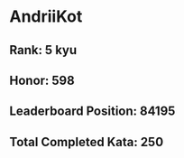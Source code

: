 # AndriiKot
## Rank: 5 kyu    
## Honor: 598    
## Leaderboard Position: 84195    
## Total Completed Kata: 250
